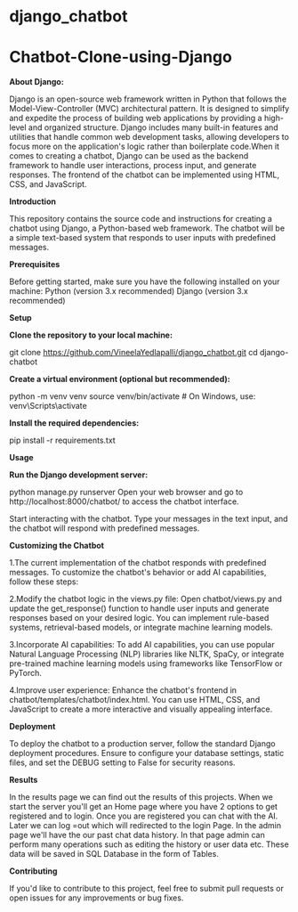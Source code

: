 # django_chatbot

# Chatbot-Clone-using-Django
**About Django:**

Django is an open-source web framework written in Python that follows the Model-View-Controller (MVC) architectural pattern. It is designed to simplify and expedite the process of building web applications by providing a high-level and organized structure. Django includes many built-in features and utilities that handle common web development tasks, allowing developers to focus more on the application's logic rather than boilerplate code.When it comes to creating a chatbot, Django can be used as the backend framework to handle user interactions, process input, and generate responses. The frontend of the chatbot can be implemented using HTML, CSS, and JavaScript.

**Introduction**

This repository contains the source code and instructions for creating a chatbot using Django, a Python-based web framework. The chatbot will be a simple text-based system that responds to user inputs with predefined messages.

**Prerequisites**

Before getting started, make sure you have the following installed on your machine:
Python (version 3.x recommended)
Django (version 3.x recommended)

**Setup**

**Clone the repository to your local machine:**

git clone https://github.com/VineelaYedlapalli/django_chatbot.git
cd django-chatbot

**Create a virtual environment (optional but recommended):**

python -m venv venv
source venv/bin/activate   # On Windows, use: venv\Scripts\activate

**Install the required dependencies:**

pip install -r requirements.txt

**Usage**

**Run the Django development server:**

python manage.py runserver
Open your web browser and go to http://localhost:8000/chatbot/ to access the chatbot interface.

Start interacting with the chatbot. Type your messages in the text input, and the chatbot will respond with predefined messages.

**Customizing the Chatbot**

1.The current implementation of the chatbot responds with predefined messages. To customize the chatbot's behavior or add AI capabilities, follow these steps:

2.Modify the chatbot logic in the views.py file: Open chatbot/views.py and update the get_response() function to handle user inputs and generate responses based on your desired logic. You can implement rule-based systems, retrieval-based models, or integrate machine learning models.

3.Incorporate AI capabilities: To add AI capabilities, you can use popular Natural Language Processing (NLP) libraries like NLTK, SpaCy, or integrate pre-trained machine learning models using frameworks like TensorFlow or PyTorch.

4.Improve user experience: Enhance the chatbot's frontend in chatbot/templates/chatbot/index.html. You can use HTML, CSS, and JavaScript to create a more interactive and visually appealing interface.

**Deployment**

To deploy the chatbot to a production server, follow the standard Django deployment procedures. Ensure to configure your database settings, static files, and set the DEBUG setting to False for security reasons.

**Results**

In the results page we can find out the results of this projects. When we start the server you'll get an Home page where you have 2 options to get registered and to login. Once you are registered you can chat with the AI. Later we can log =out which will redirected to the login Page. In the admin page we'll have the our past chat data history. In that page admin can perform many operations such as editing the history or user data etc. These data will be saved in SQL Database in the form of Tables.



**Contributing**

If you'd like to contribute to this project, feel free to submit pull requests or open issues for any improvements or bug fixes.
